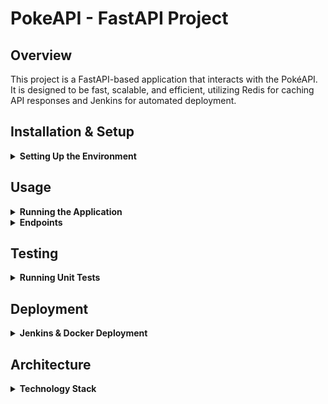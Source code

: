# PokeAPI - FastAPI Project

## Overview

This project is a FastAPI-based application that interacts with the PokéAPI. It is designed to be fast, scalable, and efficient, utilizing Redis for caching API responses and Jenkins for automated deployment.

## Installation & Setup

<details>
  <summary><b>Setting Up the Environment</b></summary>

1. **Clone the repository:**
   ```bash
   git clone https://github.com/Jillazquez/pokeApi.git
   cd pokeApi
   ```

2. **Create and activate a virtual environment:**
   ```bash
   python3 -m venv venv
   source venv/bin/activate  # On Windows: `venv\Scripts\activate`
   ```

3. **Install dependencies:**
   ```bash
   pip install -r requirements.txt
   ```
</details>

## Usage

<details>
  <summary><b>Running the Application</b></summary>

To start the application, run on jenkins:
```bash
uvicorn main:app --host 0.0.0.0 --port 8000 --reload
```
The API will be available at `http://localhost:8000`.
</details>

<details>
  <summary><b>Endpoints</b></summary>

- `GET /pokemon/{name}` - Fetches Pokémon data.
- `GET /cached-pokemon/{name}` - Fetches Pokémon data with Redis caching.
</details>

## Testing

<details>
  <summary><b>Running Unit Tests</b></summary>

This project uses `pytest` for testing. To run the tests, execute:
```bash
pytest tests/
```
</details>

## Deployment

<details>
  <summary><b>Jenkins & Docker Deployment</b></summary>

The application is deployed using Jenkins, which manages two containers:

- **Application Container** - Runs the FastAPI application.
- **Redis Container** - Stores cached responses.

To build and deploy, use Jenkins with a `Dockerfile` and `docker-compose.yml`.
</details>

## Architecture

<details>
  <summary><b>Technology Stack</b></summary>

- **FastAPI** - High-performance Python web framework.
- **Redis** - Used for caching API responses.
- **Pytest** - Testing framework.
- **Jenkins** - Continuous integration and deployment.
- **Sentry** - Catch errors while using the proyect.
</details>
